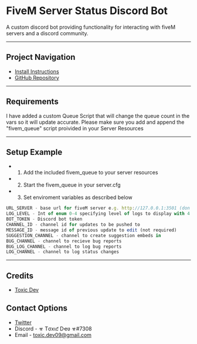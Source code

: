 # FiveM Server Status Discord Bot

A custom discord bot providing functionality for interacting with fiveM servers and a discord community.

---

## Project Navigation
- [Install Instructions](http://help.toxicdev.me/docs/instructions/fivemserverstatus)
- [GitHub Repository](https://github.com/TheRealToxicDev/FiveM-Server-Status)

---
## Requirements
I have added a custom Queue Script that will change the queue count in the vars so it will update accurate.
Please make sure you add and append the "fivem_queue" script proivided in your Server Resources

---

## Setup Example 
- 1) Add the included fivem_queue to your server resources
- 2) Start the fivem_queue in your server.cfg
- 3) Set enviroment variables as described below

```jsx harmony
URL_SERVER - base url for fiveM server e.g. http://127.0.0.1:3501 (don't end with /)
LOG_LEVEL - Int of enum 0-4 specifying level of logs to display with 4 as no logs
BOT_TOKEN - Discord bot token
CHANNEL_ID - channel id for updates to be pushed to
MESSAGE_ID - message id of previous update to edit (not required)
SUGGESTION_CHANNEL - channel to create suggestion embeds in
BUG_CHANNEL - channel to recieve bug reports
BUG_LOG_CHANNEL - channel to log bug reports
LOG_CHANNEL - channel to log status changes
```

---

## Credits
- [Toxic Dev](https://github.com/TheRealToxicDev)

## Contact Options
- [Twitter](https://twitter.com/TheRealToxicDev)
- Discord - ☣ Tσxιƈ Dҽʋ ☣#7308
- Email - toxic.dev09@gmail.com


